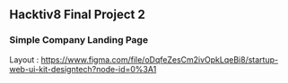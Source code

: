 ## Hacktiv8 Final Project 2

### Simple Company Landing Page
Layout : https://www.figma.com/file/oDqfeZesCm2ivOpkLqeBi8/startup-web-ui-kit-designtech?node-id=0%3A1
